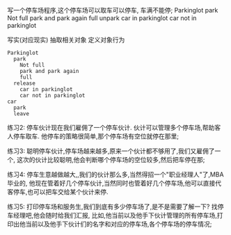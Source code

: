 写一个停车场程序,这个停车场可以取车可以停车, 车满不能停;
Parkinglot
  park
    Not full
    park and park again
    full
  unpark
    car in parkinglot
    car not in parkinglot

写实(对应现实)
抽取相关对象
定义对象行为


    Parkinglot
      park
        Not full
        park and park again
        full
      release
        car in parkinglot
        car not in parkinglot
    car
      park
      leave

练习2: 停车伙计现在我们雇佣了一个停车伙计. 伙计可以管理多个停车场,帮助客人停车取车.
      他停车的策略很简单,那个停车场有空位就停在那里;

练习3: 聪明停车伙计,停车场越来越多,原来一个伙计都不够用了,我们又雇佣了一个,
      这次的伙计比较聪明,他会判断哪个停车场的空位较多,然后把车停在那;

练习4: 停车生意越做越大,,我们的伙计那么多,当然得招一个"职业经理人"了,MBA毕业的,
      他现在管着好几个停车伙计,当然同时也管着好几个停车场,他可以直接代客停车,也可以把车交给某个伙计来停.

练习5: 打印停车场和服务生,我们到底有多少停车场了,是不是需要了解一下? 找停车经理吧,他会随时给我们汇报,
      比如,他当前以及他手下伙计管理的所有停车场,打印出他当前以及他手下伙计们的名字和对应的停车场,各个停车场的停车情况;
